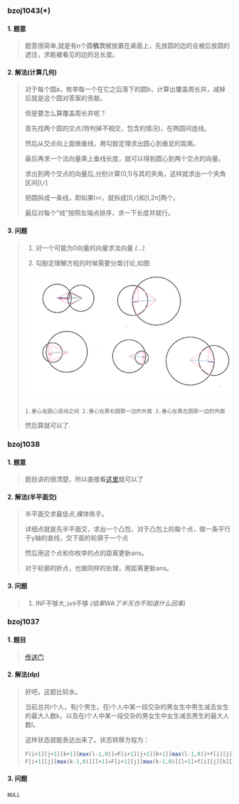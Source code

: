 ### bzoj1043(\*) ###

#### 1. 题意 ####

  > 题意很简单,就是有n个圆**依次**被放置在桌面上，先放圆的边的会被后放圆的遮住，求能被看见的边的总长度。

#### 2. 解法(计算几何) ####

  > 对于每个圆a，枚举每一个在它之后落下的圆b，计算出覆盖周长并，减掉后就是这个圆对答案的贡献。
  > 
  > 但是要怎么算覆盖周长并呢？
  >
  > 首先找两个圆的交点(特判掉不相交，包含的情况)，在两圆间连线。
  > 
  > 然后从交点向上面做垂线，用勾股定理求出圆心到垂足的距离。
  > 
  > 最后再求一个法向量乘上垂线长度，就可以得到圆心到两个交点的向量。
  > 
  > 求出到两个交点的向量后,分别计算(0,1)与其的夹角，这样就求出一个夹角区间[l,r]
  > 
  > 把圆拆成一条线，即如果l>r，就拆成[0,r]和[l,2π]两个。
  > 
  > 最后对每个"线"按照左端点排序，求一下长度并就行。
  > 

#### 3. 问题 ####

  > 1. 对一个可能为0向量的向量求法向量 *(...)* 
  > 
  > 2. 勾股定理解方程的时候需要分类讨论,如图
  > 
  > ![pic](https://github.com/cnwangjihe/MyCode/blob/master/%E6%80%BB%E7%BB%93/pic/2018.02.06.1.png)
  > 
  > ``` 1.垂心在圆心连线之间 2.垂心在靠右圆那一边的外面 3.垂心在靠左圆那一边的外面 ```
  > 
  > 然后算就可以了.

### bzoj1038 ###

#### 1. 题意 ####

  > 题目讲的很清楚，所以直接看[这里](http://www.lydsy.com/JudgeOnline/problem.php?id=1038)就可以了

#### 2. 解法(半平面交) ####

  > 半平面交求最低点,裸体练手。
  > 
  > 详细点就是先半平面交，求出一个凸包，对于凸包上的每个点，做一条平行于y轴的直线，交下面的轮廓于一个点
  > 
  > 然后用这个点和你枚举的点的距离更新ans。
  > 
  > 对于轮廓的折点，也做同样的处理，用距离更新ans。

#### 3. 问题 ####
  
  > 1. INF不够大,```1e9```不够 *(结果WA了半天也不知道什么回事)*

### bzoj1037 ###

#### 1. 题目 ####

  > [传送门](http://www.lydsy.com/JudgeOnline/problem.php?id=1037)

#### 2. 解法(dp)

  > 好吧，这题比较水。
  > 
  > 当前总共i个人，有j个男生，在i个人中某一段交杂的男女生中男生减去女生的最大人数k，以及在i个人中某一段交杂的男女生中女生减去男生的最大人数l。 
  > 
  > 这样状态就能表达出来了。状态转移方程为： 
  > ```javascript
  > F[i+1][j+1][k+1][max(l-1,0)]=F[i+1][j+1][k+1][max(l-1,0)]+f[i][j][k][l]
  > F[i+1][j][max(k-1,0)][l+1]=F[i+1][j][max(k-1,0)][l+1]+f[i][j][k][l] 
  > ```

#### 3. 问题 ####
```javascript
NULL
```